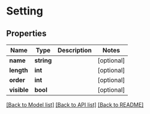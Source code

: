 # Setting

## Properties
Name | Type | Description | Notes
------------ | ------------- | ------------- | -------------
**name** | **string** |  | [optional] 
**length** | **int** |  | [optional] 
**order** | **int** |  | [optional] 
**visible** | **bool** |  | [optional] 

[[Back to Model list]](../README.md#documentation-for-models) [[Back to API list]](../README.md#documentation-for-api-endpoints) [[Back to README]](../README.md)


